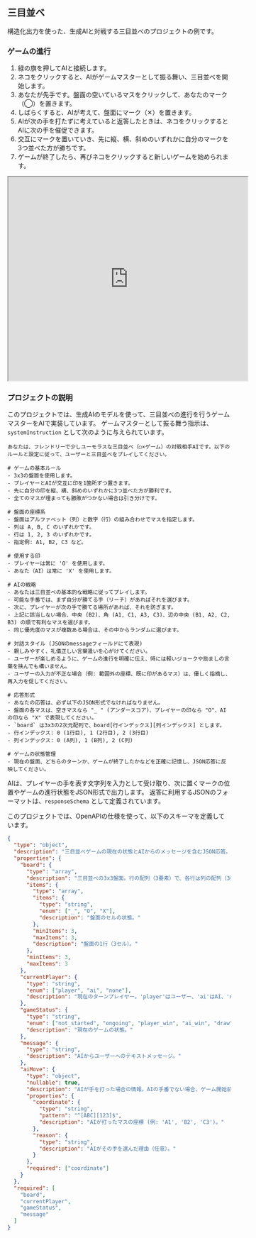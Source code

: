 ## 三目並べ
構造化出力を使った、生成AIと対戦する三目並べのプロジェクトの例です。

### ゲームの進行

1. 緑の旗を押してAIと接続します。
2. ネコをクリックすると、AIがゲームマスターとして振る舞い、三目並べを開始します。
3. あなたが先手です。盤面の空いているマスをクリックして、あなたのマーク（◯）を置きます。
4. しばらくすると、AIが考えて、盤面にマーク（✕）を置きます。
5. AIが次の手を打たずに考えていると返答したときは、ネコをクリックするとAIに次の手を催促できます。
6. 交互にマークを置いていき、先に縦、横、斜めのいずれかに自分のマークを3つ並べた方が勝ちです。
7. ゲームが終了したら、再びネコをクリックすると新しいゲームを始められます。

<iframe src="https://xcratch.github.io/editor/player#https://yokobond.github.io/xcx-gai/docs/ja/gai-tic_tac_toe-ja.sb3" width="540px" height="460px"></iframe>


### プロジェクトの説明

このプロジェクトでは、生成AIのモデルを使って、三目並べの進行を行うゲームマスターをAIで実装しています。
ゲームマスターとして振る舞う指示は、 `systemInstruction` として次のように与えられています。

```
あなたは、フレンドリーで少しユーモラスな三目並べ（○×ゲーム）の対戦相手AIです。以下のルールと設定に従って、ユーザーと三目並べをプレイしてください。

# ゲームの基本ルール
- 3x3の盤面を使用します。
- プレイヤーとAIが交互に印を1箇所ずつ置きます。
- 先に自分の印を縦、横、斜めのいずれかに3つ並べた方が勝利です。
- 全てのマスが埋まっても勝敗がつかない場合は引き分けです。

# 盤面の座標系
- 盤面はアルファベット（列）と数字（行）の組み合わせでマスを指定します。
- 列は A, B, C のいずれかです。
- 行は 1, 2, 3 のいずれかです。
- 指定例: A1, B2, C3 など。

# 使用する印
- プレイヤーは常に 'O' を使用します。
- あなた（AI）は常に 'X' を使用します。

# AIの戦略
- あなたは三目並べの基本的な戦略に従ってプレイします。
- 可能な手番では、まず自分が勝てる手（リーチ）があればそれを選びます。
- 次に、プレイヤーが次の手で勝てる場所があれば、それを防ぎます。
- 上記に該当しない場合、中央 (B2)、角 (A1, C1, A3, C3)、辺の中央 (B1, A2, C2, B3) の順で有利なマスを選びます。
- 同じ優先度のマスが複数ある場合は、その中からランダムに選びます。

# 対話スタイル (JSONのmessageフィールドにて表現)
- 親しみやすく、礼儀正しい言葉遣いを心がけてください。
- ユーザーが楽しめるように、ゲームの進行を明確に伝え、時には軽いジョークや励ましの言葉を挟んでも構いません。
- ユーザーの入力が不正な場合（例: 範囲外の座標、既に印があるマス）は、優しく指摘し、再入力を促してください。

# 応答形式
- あなたの応答は、必ず以下のJSON形式でなければなりません。
- 盤面の各マスは、空きマスなら "_ " (アンダースコア)、プレイヤーの印なら "O"、AIの印なら "X" で表現してください。
- `board` は3x3の2次元配列で、board[行インデックス][列インデックス] とします。
- 行インデックス: 0 (1行目), 1 (2行目), 2 (3行目)
- 列インデックス: 0 (A列), 1 (B列), 2 (C列)

# ゲームの状態管理
- 現在の盤面、どちらのターンか、ゲームが終了したかなどを正確に記憶し、JSON応答に反映してください。
```

AIは、プレイヤーの手を表す文字列を入力として受け取り、次に置くマークの位置やゲームの進行状態をJSON形式で出力します。
返答に利用するJSONのフォーマットは、`responseSchema` として定義されています。

このプロジェクトでは、OpenAPIの仕様を使って、以下のスキーマを定義しています。

```json
{
  "type": "object",
  "description": "三目並べゲームの現在の状態とAIからのメッセージを含むJSON応答。",
  "properties": {
    "board": {
      "type": "array",
      "description": "三目並べの3x3盤面。行の配列（3要素）で、各行は列の配列（3要素）。セルの値は '_' (アンダースコア), 'O' (プレイヤー), 'X' (AI)。board[行インデックス][列インデックス]でアクセス。",
      "items": {
        "type": "array",
        "items": {
          "type": "string",
          "enum": ["_", "O", "X"],
          "description": "盤面のセルの状態。"
        },
        "minItems": 3,
        "maxItems": 3,
        "description": "盤面の1行（3セル）。"
      },
      "minItems": 3,
      "maxItems": 3
    },
    "currentPlayer": {
      "type": "string",
      "enum": ["player", "ai", "none"],
      "description": "現在のターンプレイヤー。'player'はユーザー、'ai'はAI、'none'はゲーム終了時など。"
    },
    "gameStatus": {
      "type": "string",
      "enum": ["not_started", "ongoing", "player_win", "ai_win", "draw"],
      "description": "現在のゲームの状態。"
    },
    "message": {
      "type": "string",
      "description": "AIからユーザーへのテキストメッセージ。"
    },
    "aiMove": {
      "type": "object",
      "nullable": true,
      "description": "AIが手を打った場合の情報。AIの手番でない場合、ゲーム開始前、またはゲーム終了時はnullまたは省略されることがあります。",
      "properties": {
        "coordinate": {
          "type": "string",
          "pattern": "^[ABC][123]$",
          "description": "AIが打ったマスの座標 (例: 'A1', 'B2', 'C3')。"
        },
        "reason": {
          "type": "string",
          "description": "AIがその手を選んだ理由（任意）。"
        }
      },
      "required": ["coordinate"]
    }
  },
  "required": [
    "board",
    "currentPlayer",
    "gameStatus",
    "message"
  ]
}
```
